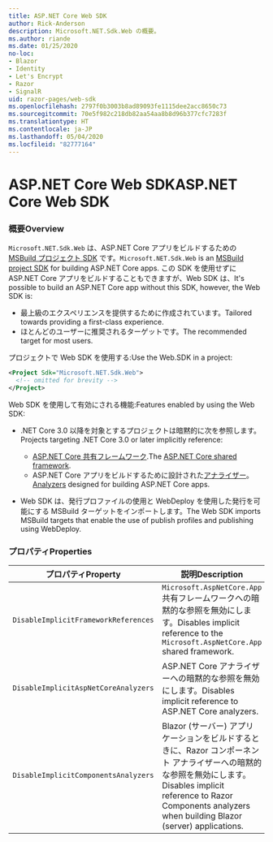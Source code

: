 ```yaml
---
title: ASP.NET Core Web SDK
author: Rick-Anderson
description: Microsoft.NET.Sdk.Web の概要。
ms.author: riande
ms.date: 01/25/2020
no-loc:
- Blazor
- Identity
- Let's Encrypt
- Razor
- SignalR
uid: razor-pages/web-sdk
ms.openlocfilehash: 2797f0b3003b8ad89093fe1115dee2acc8650c73
ms.sourcegitcommit: 70e5f982c218db82aa54aa8b8d96b377cfc7283f
ms.translationtype: HT
ms.contentlocale: ja-JP
ms.lasthandoff: 05/04/2020
ms.locfileid: "82777164"
---
```

# <a name="aspnet-core-web-sdk"></a><span data-ttu-id="2bab6-103">ASP.NET Core Web SDK</span><span class="sxs-lookup"><span data-stu-id="2bab6-103">ASP.NET Core Web SDK</span></span>

### <a name="overview"></a><span data-ttu-id="2bab6-104">概要</span><span class="sxs-lookup"><span data-stu-id="2bab6-104">Overview</span></span>

<span data-ttu-id="2bab6-105">`Microsoft.NET.Sdk.Web` は、ASP.NET Core アプリをビルドするための [MSBuild プロジェクト SDK](https://docs.microsoft.com/visualstudio/msbuild/how-to-use-project-sdk) です。</span><span class="sxs-lookup"><span data-stu-id="2bab6-105">`Microsoft.NET.Sdk.Web` is an [MSBuild project SDK](https://docs.microsoft.com/visualstudio/msbuild/how-to-use-project-sdk) for building ASP.NET Core apps.</span></span> <span data-ttu-id="2bab6-106">この SDK を使用せずに ASP.NET Core アプリをビルドすることもできますが、Web SDK は、</span><span class="sxs-lookup"><span data-stu-id="2bab6-106">It's possible to build an ASP.NET Core app without this SDK, however, the Web SDK is:</span></span>

* <span data-ttu-id="2bab6-107">最上級のエクスペリエンスを提供するために作成されています。</span><span class="sxs-lookup"><span data-stu-id="2bab6-107">Tailored towards providing a first-class experience.</span></span>
* <span data-ttu-id="2bab6-108">ほとんどのユーザーに推奨されるターゲットです。</span><span class="sxs-lookup"><span data-stu-id="2bab6-108">The recommended target for most users.</span></span>

<span data-ttu-id="2bab6-109">プロジェクトで Web SDK を使用する:</span><span class="sxs-lookup"><span data-stu-id="2bab6-109">Use the Web.SDK in a project:</span></span>

  ```xml
  <Project Sdk="Microsoft.NET.Sdk.Web">
    <!-- omitted for brevity -->
  </Project>
  ```

<span data-ttu-id="2bab6-110">Web SDK を使用して有効にされる機能:</span><span class="sxs-lookup"><span data-stu-id="2bab6-110">Features enabled by using the Web SDK:</span></span>

* <span data-ttu-id="2bab6-111">.NET Core 3.0 以降を対象とするプロジェクトは暗黙的に次を参照します。</span><span class="sxs-lookup"><span data-stu-id="2bab6-111">Projects targeting .NET Core 3.0 or later implicitly reference:</span></span>

  * <span data-ttu-id="2bab6-112">[ASP.NET Core 共有フレームワーク](xref:fundamentals/metapackage-app).</span><span class="sxs-lookup"><span data-stu-id="2bab6-112">The [ASP.NET Core shared framework](xref:fundamentals/metapackage-app).</span></span>
  * <span data-ttu-id="2bab6-113">ASP.NET Core アプリをビルドするために設計された[アナライザー](/visualstudio/extensibility/getting-started-with-roslyn-analyzers)。</span><span class="sxs-lookup"><span data-stu-id="2bab6-113">[Analyzers](/visualstudio/extensibility/getting-started-with-roslyn-analyzers) designed for building ASP.NET Core apps.</span></span>
* <span data-ttu-id="2bab6-114">Web SDK は、発行プロファイルの使用と WebDeploy を使用した発行を可能にする MSBuild ターゲットをインポートします。</span><span class="sxs-lookup"><span data-stu-id="2bab6-114">The Web SDK imports MSBuild targets that enable the use of publish profiles and publishing using WebDeploy.</span></span>

### <a name="properties"></a><span data-ttu-id="2bab6-115">プロパティ</span><span class="sxs-lookup"><span data-stu-id="2bab6-115">Properties</span></span>

| <span data-ttu-id="2bab6-116">プロパティ</span><span class="sxs-lookup"><span data-stu-id="2bab6-116">Property</span></span> | <span data-ttu-id="2bab6-117">説明</span><span class="sxs-lookup"><span data-stu-id="2bab6-117">Description</span></span> |
| -------- | ----------- |
| `DisableImplicitFrameworkReferences` | <span data-ttu-id="2bab6-118">`Microsoft.AspNetCore.App` 共有フレームワークへの暗黙的な参照を無効にします。</span><span class="sxs-lookup"><span data-stu-id="2bab6-118">Disables implicit reference to the `Microsoft.AspNetCore.App` shared framework.</span></span> |
| `DisableImplicitAspNetCoreAnalyzers` | <span data-ttu-id="2bab6-119">ASP.NET Core アナライザーへの暗黙的な参照を無効にします。</span><span class="sxs-lookup"><span data-stu-id="2bab6-119">Disables implicit reference to ASP.NET Core analyzers.</span></span> |
| `DisableImplicitComponentsAnalyzers` | <span data-ttu-id="2bab6-120">Blazor (サーバー) アプリケーションをビルドするときに、Razor コンポーネント アナライザーへの暗黙的な参照を無効にします。</span><span class="sxs-lookup"><span data-stu-id="2bab6-120">Disables implicit reference to Razor Components analyzers when building Blazor (server) applications.</span></span> |

